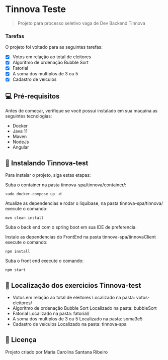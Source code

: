 # Tinnova Teste

> Projeto para processo seletivo vaga de Dev Backend Tinnova

### Tarefas 

O projeto foi voltado para as seguintes tarefas:

- [x] Votos em relação ao total de eleitores
- [x] Algoritmo de ordenação Bubble Sort
- [x] Fatorial
- [x] A soma dos multiplos de 3 ou 5
- [x] Cadastro de veículos

## 💻 Pré-requisitos

Antes de começar, verifique se você possui instalado em sua maquina as seguintes tecnologias:
* Docker
* Java 11
* Maven
* NodeJs
* Angular


## 🚀 Instalando Tinnova-test

Para instalar o projeto, siga estas etapas:

Suba o container na pasta tinnova-spa/tinnova/container/:

```
sudo docker-compose up -d
```

Atualize as dependencias e rodar o liquibase, na pasta tinnova-spa/tinnova/ execute o comando:
```
mvn clean install
```
Suba o back end com o spring boot em sua IDE de preferencia.

Instale as dependencias do FrontEnd na pasta tinnova-spa/tinnovaClient execute o comando:
```
npm install
```

Suba o front end execute o comando:
```
npm start
```
## 🚀 Localização dos exercicios Tinnova-test
- Votos em relação ao total de eleitores
	Localizado na pasta: votos-eleitores/
- Algoritmo de ordenação Bubble Sort
	Localizado na pasta: bubbleSort
- Fatorial
	Localizado na pasta: fatorial/
- A soma dos multiplos de 3 ou 5
	Localizado na pasta: soma3e5
- Cadastro de veículos
	Localizado na pasta: tinnova-spa


## 🍜 Licença
Projeto criado por Maria Carolina Santana Ribeiro


